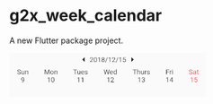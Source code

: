 # g2x_week_calendar

A new Flutter package project.

<img src="https://raw.githubusercontent.com/Eddie66six/G2xWeekCalendar/master/example/g2x_week_calendar_example.PNG"/>